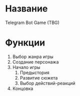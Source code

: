 # Название

Telegram Bot Game (TBG)

# Функции

1) Выбор жанра игры
2) Создание персонажа
3) Начало игры
   1) Предыстория
   2) Развитие сюжета
   3) Выбор действий-реакций
4) Концовка

